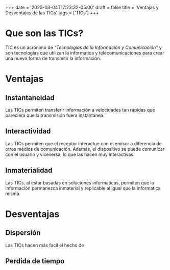 +++
date = '2025-03-04T17:23:32-05:00'
draft = false
title = 'Ventajas y Desventajas de las TICs'
tags = ['TICs']
+++
# Que son las TICs?
TIC es un acrónimo de _"Tecnologias de la Información y Comunicación"_ y son tecnologías que utilizan la informatica y telecomunicaciones para crear una nueva forma de transmitir la información.
# Ventajas
## Instantaneidad
Las TICs permiten transferir información a velocidades tan rápidas que pareciera que la transmisión fuera instantánea.
## Interactividad
Las TICs permiten que el receptor interactue con el emisor a diferencia de otros medios de comunicación. Además, el dispositivo se puede comunicar con el usuario y viceversa, lo que las hacen muy interactivas.
## Inmaterialidad
Las TICs, al estar basadas en soluciones informaticas, permiten que la información permanezca inmaterial y replicable al igual que la informatica misma.
# Desventajas
## Dispersión
Las TICs hacen más facil el hecho de 
## Perdida de tiempo

